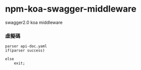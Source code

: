 # npm-koa-swagger-middleware
swagger2.0 koa middleware

### 虛擬碼
```
parser api-doc.yaml
if(parser success)
	
else
	exit;
```